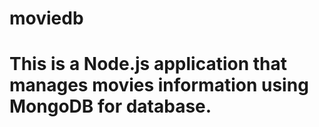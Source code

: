 # moviedb
# This is a Node.js application that manages movies information using MongoDB for database.

